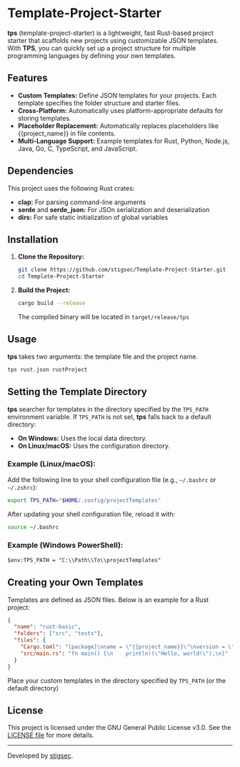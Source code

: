 # Template-Project-Starter
**tps** (template-project-starter) is a lightweight, fast Rust-based project starter that scaffolds new projects using customizable JSON templates. With **TPS**, you can quickly set up a project structure for multiple programming languages by defining your own templates.

## Features
- **Custom Templates:** Define JSON templates for your projects. Each template specifies the folder structure and starter files.
- **Cross-Platform:** Automatically uses platform-appropriate defaults for storing templates.
- **Placeholder Replacement:** Automatically replaces placeholders like {{project_name}} in file contents.
- **Multi-Language Support:** Example templates for Rust, Python, Node.js, Java, Go, C, TypeScript, and JavaScript.

## Dependencies
This project uses the following Rust crates:
- **clap:** For parsing command-line arguments
- **serde** and **serde_json:** For JSOn serialization and deserialization
- **dirs:** For safe static initialization of global variables

## Installation

1. **Clone the Repository:**

   ```bash
   git clone https://github.com/stigsec/Template-Project-Starter.git
   cd Template-Project-Starter
   ```
2. **Build the Project:**

   ```bash
   cargo build --release
   ```
   The compiled binary will be located in ```target/release/tps```

## Usage
**tps** takes two arguments: the template file and the project name.
```bash
tps rust.json rustProject
```

## Setting the Template Directory

**tps** searcher for templates in the directory specified by the ```TPS_PATH``` environment variable. If ```TPS_PATH``` is not set, **tps** falls back to a default directory:
- **On Windows:** Uses the local data directory.
- **On Linux/macOS:** Uses the configuration directory.

### Example (Linux/macOS):
Add the following line to your shell configuration file (e.g., ```~/.bashrc``` or ```~/.zshrc```):
```bash
export TPS_PATH="$HOME/.config/projectTemplates"
```
After updating your shell configuration file, reload it with:
```bash
source ~/.bashrc
```
### Example (Windows PowerShell):
```ps
$env:TPS_PATH = "C:\\Path\\To\\projectTemplates"
```

## Creating your Own Templates
Templates are defined as JSON files. Below is an example for a Rust project:
```json
{
  "name": "rust-basic",
  "folders": ["src", "tests"],
  "files": {
    "Cargo.toml": "[package]\nname = \"{{project_name}}\"\nversion = \"0.1.0\"\nedition = \"2021\"",
    "src/main.rs": "fn main() {\n    println!(\"Hello, world!\");\n}"
  }
}
```
Place your custom templates in the directory specified by ```TPS_PATH``` (or the default directory)

## License

This project is licensed under the GNU General Public License v3.0. See the [LICENSE file](LICENSE) for more details.



---

Developed by [stigsec](https://github.com/stigsec).
